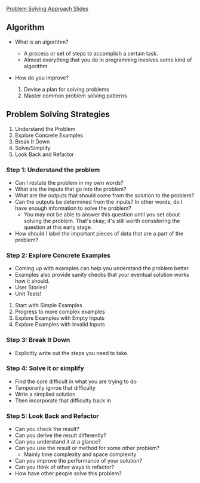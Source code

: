 <a href="https://cs.slides.com/colt_steele/problem-solving-patterns">Problem Solving Approach Slides</a>

## Algorithm

- What is an algorithm?
    - A process or set of steps to accomplish a certain task.
    - Almost everything that you do in programning involves some kind of algorithm.

- How do you improve?
    1. Devise a plan for solving problems
    2. Master common problem solving patterns

## Problem Solving Strategies

1. Understand the Problem
1. Explore Concrete Examples
1. Break It Down
1. Solve/Simplify
1. Look Back and Refactor

### Step 1: Understand the problem

- Can I restate the problem in my own words?
- What are the inputs that go into the problem?
- What are the outputs that should come from the solution to the problem?
- Can the outputs be determined from the inputs? In other words, do I have enough information to solve the problem? 
    - You may not be able to answer this question until you set about solving the problem. That's okay; it's still worth considering the question at this early stage.
- How should I label the important pieces of data that are a part of the problem?

### Step 2: Explore Concrete Examples

- Coming up with examples can help you understand the problem better.
- Examples also provide sanity checks that your eventual solution works how it should.
- User Stories!
- Unit Tests!

1. Start with Simple Examples
1. Progress to more complex examples
1. Explore Examples with Empty Inputs
1. Explore Examples with Invalid Inputs

### Step 3: Break It Down

- Explicitly write out the steps you need to take. 

### Step 4: Solve it or simplify

- Find the core difficult in what you are trying to do
- Temporarily ignroe that difficulty
- Write a simplied solution
- Then incorporate that difficulty back in

### Step 5: Look Back and Refactor

- Can you check the result?
- Can you derive the result differently?
- Can you understand it at a glance?
- Can you use the result or method for some other problem?
    - Mainly time complexity and space complexity
- Can you improve the performance of your solution?
- Can you think of other ways to refactor?
- How have other people solve this problem?


